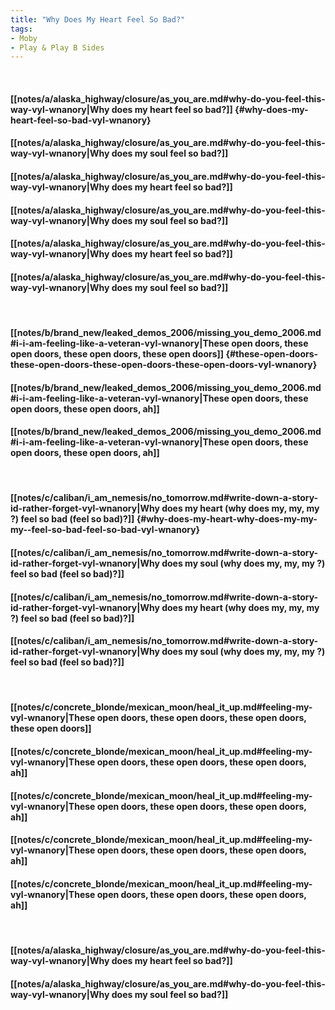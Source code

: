 ```yaml
---
title: "Why Does My Heart Feel So Bad?"
tags:
- Moby
- Play & Play B Sides
---
```

&nbsp;
#### [[notes/a/alaska_highway/closure/as_you_are.md#why-do-you-feel-this-way-vyl-wnanory|Why does my heart feel so bad?]] {#why-does-my-heart-feel-so-bad-vyl-wnanory}
#### [[notes/a/alaska_highway/closure/as_you_are.md#why-do-you-feel-this-way-vyl-wnanory|Why does my soul feel so bad?]]
#### [[notes/a/alaska_highway/closure/as_you_are.md#why-do-you-feel-this-way-vyl-wnanory|Why does my heart feel so bad?]]
#### [[notes/a/alaska_highway/closure/as_you_are.md#why-do-you-feel-this-way-vyl-wnanory|Why does my soul feel so bad?]]
#### [[notes/a/alaska_highway/closure/as_you_are.md#why-do-you-feel-this-way-vyl-wnanory|Why does my heart feel so bad?]]
#### [[notes/a/alaska_highway/closure/as_you_are.md#why-do-you-feel-this-way-vyl-wnanory|Why does my soul feel so bad?]]
&nbsp;
#### [[notes/b/brand_new/leaked_demos_2006/missing_you_demo_2006.md#i-i-am-feeling-like-a-veteran-vyl-wnanory|These open doors, these open doors, these open doors, these open doors]] {#these-open-doors-these-open-doors-these-open-doors-these-open-doors-vyl-wnanory}
#### [[notes/b/brand_new/leaked_demos_2006/missing_you_demo_2006.md#i-i-am-feeling-like-a-veteran-vyl-wnanory|These open doors, these open doors, these open doors, ah]]
#### [[notes/b/brand_new/leaked_demos_2006/missing_you_demo_2006.md#i-i-am-feeling-like-a-veteran-vyl-wnanory|These open doors, these open doors, these open doors, ah]]
&nbsp;
#### [[notes/c/caliban/i_am_nemesis/no_tomorrow.md#write-down-a-story-id-rather-forget-vyl-wnanory|Why does my heart (why does my, my, my ?) feel so bad (feel so bad)?]] {#why-does-my-heart-why-does-my-my-my--feel-so-bad-feel-so-bad-vyl-wnanory}
#### [[notes/c/caliban/i_am_nemesis/no_tomorrow.md#write-down-a-story-id-rather-forget-vyl-wnanory|Why does my soul (why does my, my, my ?) feel so bad (feel so bad)?]]
#### [[notes/c/caliban/i_am_nemesis/no_tomorrow.md#write-down-a-story-id-rather-forget-vyl-wnanory|Why does my heart (why does my, my, my ?) feel so bad (feel so bad)?]]
#### [[notes/c/caliban/i_am_nemesis/no_tomorrow.md#write-down-a-story-id-rather-forget-vyl-wnanory|Why does my soul (why does my, my, my ?) feel so bad (feel so bad)?]]
&nbsp;
#### [[notes/c/concrete_blonde/mexican_moon/heal_it_up.md#feeling-my-vyl-wnanory|These open doors, these open doors, these open doors, these open doors]]
#### [[notes/c/concrete_blonde/mexican_moon/heal_it_up.md#feeling-my-vyl-wnanory|These open doors, these open doors, these open doors, ah]]
#### [[notes/c/concrete_blonde/mexican_moon/heal_it_up.md#feeling-my-vyl-wnanory|These open doors, these open doors, these open doors, ah]]
#### [[notes/c/concrete_blonde/mexican_moon/heal_it_up.md#feeling-my-vyl-wnanory|These open doors, these open doors, these open doors, ah]]
#### [[notes/c/concrete_blonde/mexican_moon/heal_it_up.md#feeling-my-vyl-wnanory|These open doors, these open doors, these open doors, ah]]
&nbsp;
#### [[notes/a/alaska_highway/closure/as_you_are.md#why-do-you-feel-this-way-vyl-wnanory|Why does my heart feel so bad?]]
#### [[notes/a/alaska_highway/closure/as_you_are.md#why-do-you-feel-this-way-vyl-wnanory|Why does my soul feel so bad?]]
